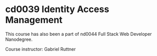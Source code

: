 
# cd0039 Identity Access Management

This course has also been a part of nd0044 Full Stack Web Developer Nanodegree.

Course instructor: Gabriel Ruttner
